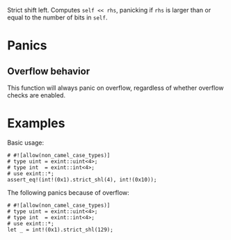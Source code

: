Strict shift left. Computes `self << rhs`,
panicking if `rhs` is larger than or equal to the number of bits in `self`.

# Panics

## Overflow behavior

This function will always panic on overflow, regardless of whether overflow checks are enabled.

# Examples

Basic usage:

```
# #![allow(non_camel_case_types)]
# type uint = exint::uint<4>;
# type int  = exint::int<4>;
# use exint::*;
assert_eq!(int!(0x1).strict_shl(4), int!(0x10));
```

The following panics because of overflow:

```should_panic
# #![allow(non_camel_case_types)]
# type uint = exint::uint<4>;
# type int  = exint::int<4>;
# use exint::*;
let _ = int!(0x1).strict_shl(129);
```
